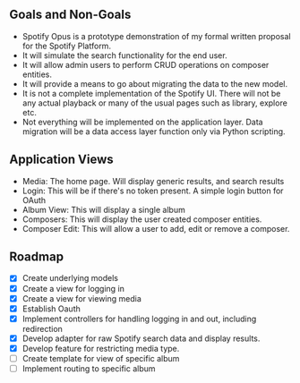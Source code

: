 ## Goals and Non-Goals

- Spotify Opus is a prototype demonstration of my formal written proposal for the Spotify Platform.
- It will simulate the search functionality for the end user.
- It will allow admin users to perform CRUD operations on composer entities.
- It will provide a means to go about migrating the data to the new model.
- It is not a complete implementation of the Spotify UI. There will not be any actual playback or many of the usual pages such as library, explore etc.
- Not everything will be implemented on the application layer. Data migration will be a data access layer function only via Python scripting.

## Application Views

- Media: The home page. Will display generic results, and search results
- Login: This will be if there's no token present. A simple login button for OAuth
- Album View: This will display a single album
- Composers: This will display the user created composer entities.
- Composer Edit: This will allow a user to add, edit or remove a composer.


## Roadmap

- [x] Create underlying models
- [x] Create a view for logging in
- [x] Create a view for viewing media
- [x] Establish Oauth
- [x] Implement controllers for handling logging in and out, including redirection
- [x] Develop adapter for raw Spotify search data and display results.
- [x] Develop feature for restricting media type.
- [ ] Create template for view of specific album
- [ ] Implement routing to specific album 
